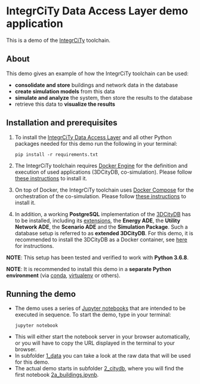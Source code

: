 # IntegrCiTy Data Access Layer demo application

This is a demo of the [IntegrCiTy](https://www.energy.kth.se/heat-and-power-technology/current-projects/integrcity-1.924848) toolchain.

## About

This demo gives an example of how the IntegrCiTy toolchain can be used:
* **consolidate and store** buildings and network data in the database
* **create simulation models** from this data
* **simulate and analyze** the system, then store the results to the database
* retrieve this data to **visualize the results**

## Installation and prerequisites

1. To install the [IntegrCiTy Data Access Layer](https://github.com/IntegrCiTy/dblayer) and all other Python packages needed for this demo run the following in your terminal:
   ```
   pip install -r requirements.txt
   ```

2. The IntegrCiTy toolchain requires [Docker Engine](https://docs.docker.com/engine/) for the definition and execution of used applications (3DCityDB, co-simulation).
Please follow [these instructions](https://docs.docker.com/get-docker/) to install it.

3. On top of Docker, the IntegrCiTy toolchain uses [Docker Compose](https://docs.docker.com/compose/) for the orchestration of the co-simulation.
Please follow [these instructions](https://docs.docker.com/compose/install/) to install it.

4. In addition, a working **PostgreSQL** implementation of the [3DCityDB](https://www.3dcitydb.org) has to be installed, including its [extensions](https://github.com/gioagu/3dcitydb_ade), the **Energy ADE**, the **Utility Network ADE**, the **Scenario ADE** and the **Simulation Package**.
Such a database setup is referred to as **extended 3DCityDB**.
For this demo, it is recommended to install the 3DCityDB as a Docker container, see [here](https://github.com/IntegrCiTy/dblayer/tree/master/scripts) for instructions.

**NOTE**: This setup has been tested and verified to work with **Python 3.6.8**.

**NOTE**: It is recommended to install this demo in a **separate Python environment** (via [conda](https://docs.conda.io/en/latest/), [virtualenv](https://virtualenv.pypa.io/en/latest/) or others).

## Running the demo

* The demo uses a series of [Jupyter notebooks](https://jupyter.org/) that are intended to be executed in sequence.
  To start the demo, type in your terminal:
  ```
  jupyter notebook
  ```
* This will either start the notebook server in your browser automatically, or you will have to copy the URL displayed in the terminal to your browser.
* In subfolder [1_data](./1_data) you can take a look at the raw data that will be used for this demo.
* The actual demo starts in subfolder [2_citydb](./2_citydb), where you will find the first notebook [2a_buildings.ipynb](./2_citydb/2a_buildings.ipynb).
